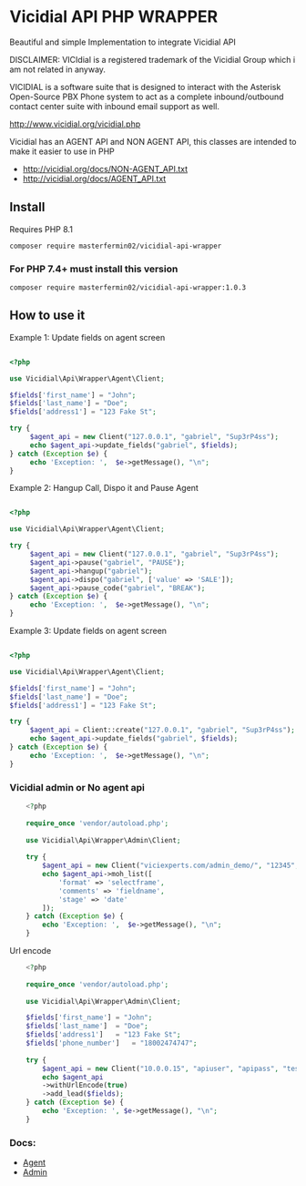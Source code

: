 # Vicidial API PHP WRAPPER

Beautiful and simple Implementation to integrate Vicidial API

DISCLAIMER: VICIdial is a registered trademark of the Vicidial Group which i am not related in anyway.

VICIDIAL is a software suite that is designed to interact with the Asterisk Open-Source PBX Phone system to act as a complete inbound/outbound contact center suite with inbound email support as well.

http://www.vicidial.org/vicidial.php

Vicidial has an AGENT API and NON AGENT API, this classes are intended to make it easier to use in PHP

- http://vicidial.org/docs/NON-AGENT_API.txt
- http://vicidial.org/docs/AGENT_API.txt

## Install
Requires PHP 8.1

`composer require masterfermin02/vicidial-api-wrapper`

### For PHP 7.4+ must install this version

`composer require masterfermin02/vicidial-api-wrapper:1.0.3`

## How to use it
Example 1: Update fields on agent screen
```php 

<?php

use Vicidial\Api\Wrapper\Agent\Client;

$fields['first_name'] = "John";
$fields['last_name'] = "Doe";
$fields['address1'] = "123 Fake St";

try {
     $agent_api = new Client("127.0.0.1", "gabriel", "Sup3rP4ss");
     echo $agent_api->update_fields("gabriel", $fields);
} catch (Exception $e) {
     echo 'Exception: ',  $e->getMessage(), "\n";
}

```

Example 2:  Hangup Call, Dispo it and Pause Agent
```php 

<?php

use Vicidial\Api\Wrapper\Agent\Client;

try {
     $agent_api = new Client("127.0.0.1", "gabriel", "Sup3rP4ss");
     $agent_api->pause("gabriel", "PAUSE");
     $agent_api->hangup("gabriel");
     $agent_api->dispo("gabriel", ['value' => 'SALE']);
     $agent_api->pause_code("gabriel", "BREAK");
} catch (Exception $e) {
     echo 'Exception: ',  $e->getMessage(), "\n";
}

```

Example 3: Update fields on agent screen
```php 

<?php

use Vicidial\Api\Wrapper\Agent\Client;

$fields['first_name'] = "John";
$fields['last_name'] = "Doe";
$fields['address1'] = "123 Fake St";

try {
     $agent_api = Client::create("127.0.0.1", "gabriel", "Sup3rP4ss");
     echo $agent_api->update_fields("gabriel", $fields);
} catch (Exception $e) {
     echo 'Exception: ',  $e->getMessage(), "\n";
}

```

### Vicidial admin or No agent api
```php
    <?php
    
    require_once 'vendor/autoload.php';
    
    use Vicidial\Api\Wrapper\Admin\Client;
    
    try {
        $agent_api = new Client("viciexperts.com/admin_demo/", "12345", "12345");
        echo $agent_api->moh_list([
            'format' => 'selectframe',
            'comments' => 'fieldname',
            'stage' => 'date'
        ]);
    } catch (Exception $e) {
        echo 'Exception: ',  $e->getMessage(), "\n";
    }
```

Url encode
```php
    <?php
    
    require_once 'vendor/autoload.php';
    
    use Vicidial\Api\Wrapper\Admin\Client;

    $fields['first_name'] = "John";
    $fields['last_name']  = "Doe";
    $fields['address1']   = "123 Fake St";
    $fields['phone_number']   = "18002474747";
    
    try {
        $agent_api = new Client("10.0.0.15", "apiuser", "apipass", "test", false);
        echo $agent_api
        ->withUrlEncode(true)
        ->add_lead($fields);
    } catch (Exception $e) {
        echo 'Exception: ', $e->getMessage(), "\n";
    }
```

### Docs:
- [Agent](https://github.com/masterfermin02/vicidial-api-wrapper/blob/main/docs/agent.md)
- [Admin](https://github.com/masterfermin02/vicidial-api-wrapper/blob/main/docs/admin.md)
